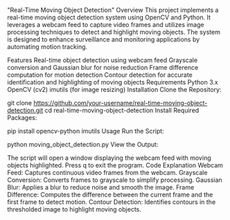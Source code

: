 
"Real-Time Moving Object Detection"
Overview
This project implements a real-time moving object detection system using OpenCV and Python. It leverages a webcam feed to capture video frames and utilizes image processing techniques to detect and highlight moving objects. The system is designed to enhance surveillance and monitoring applications by automating motion tracking.

Features
Real-time object detection using webcam feed
Grayscale conversion and Gaussian blur for noise reduction
Frame difference computation for motion detection
Contour detection for accurate identification and highlighting of moving objects
Requirements
Python 3.x
OpenCV (cv2)
imutils (for image resizing)
Installation
Clone the Repository:


git clone https://github.com/your-username/real-time-moving-object-detection.git
cd real-time-moving-object-detection
Install Required Packages:


pip install opencv-python imutils
Usage
Run the Script:


python moving_object_detection.py
View the Output:

The script will open a window displaying the webcam feed with moving objects highlighted.
Press q to exit the program.
Code Explanation
Webcam Feed: Captures continuous video frames from the webcam.
Grayscale Conversion: Converts frames to grayscale to simplify processing.
Gaussian Blur: Applies a blur to reduce noise and smooth the image.
Frame Difference: Computes the difference between the current frame and the first frame to detect motion.
Contour Detection: Identifies contours in the thresholded image to highlight moving objects.
